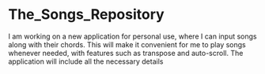 # The_Songs_Repository
 I am working on a new application for personal use, where I can input songs along with their chords. This will make it convenient for me to play songs whenever needed, with features such as transpose and auto-scroll. The application will include all the necessary details
